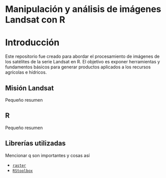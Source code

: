 Manipulación y análisis de imágenes Landsat con R
======

# Introducción

Este repositorio fue creado para abordar el procesamiento de imágenes de los satélites de la serie Landsat en R. El objetivo es exponer herramientas y fundamentos básicos para generar productos aplicados a los recursos agrícolas e hídricos.

## Misión Landsat

Pequeño resumen

## R

Pequeño resumen

## Librerías utilizadas

Mencionar q son importantes y cosas así

* [`raster`](https://cran.r-project.org/web/packages/raster/index.html)
* [`RStoolbox`](http://bleutner.github.io/RStoolbox/rstbx-docu/RStoolbox.html)